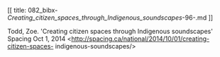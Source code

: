 [[
title: 082_bibx-_Creating_citizen_spaces_through_Indigenous_soundscapes_-96-.md
]]

Todd, Zoe. 'Creating citizen spaces through Indigenous soundscapes' Spacing
Oct 1, 2014 <http://spacing.ca/national/2014/10/01/creating-citizen-spaces-
indigenous-soundscapes/>
